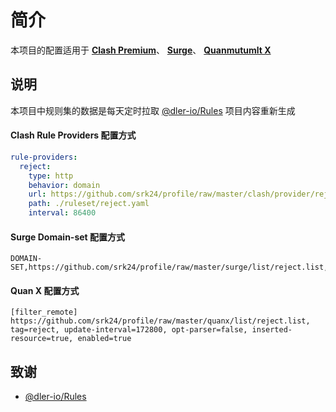 # 简介

本项目的配置适用于 [**Clash Premium**](https://github.com/Dreamacro/clash/releases/tag/premium)、 [**Surge**](https://nssurge.com/)、 [**Quanmutumlt X**](https://apps.apple.com/us/app/quantumult-x/id1443988620) 

## 说明

本项目中规则集的数据是每天定时拉取 [@dler-io/Rules](https://github.com/dler-io/Rules) 项目内容重新生成

#### Clash Rule Providers 配置方式

```yaml
rule-providers:
  reject:
    type: http
    behavior: domain
    url: https://github.com/srk24/profile/raw/master/clash/provider/reject.yaml
    path: ./ruleset/reject.yaml
    interval: 86400
```

#### Surge Domain-set 配置方式

```
DOMAIN-SET,https://github.com/srk24/profile/raw/master/surge/list/reject.list,REJECT
```

#### Quan X 配置方式

```
[filter_remote]
https://github.com/srk24/profile/raw/master/quanx/list/reject.list, tag=reject, update-interval=172800, opt-parser=false, inserted-resource=true, enabled=true
```

## 致谢

- [@dler-io/Rules](https://github.com/dler-io/Rules)
